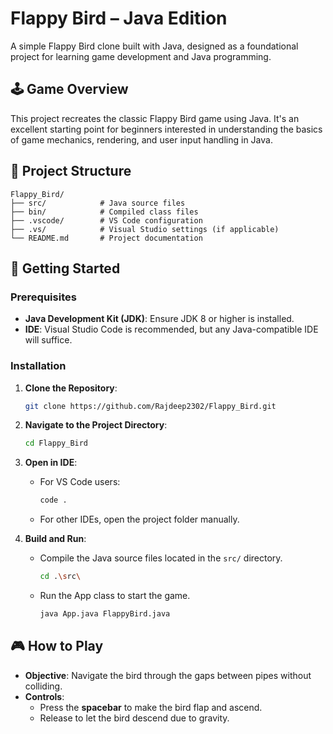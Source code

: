 # Flappy Bird – Java Edition

A simple Flappy Bird clone built with Java, designed as a foundational project for learning game development and Java programming.

## 🕹️ Game Overview

This project recreates the classic Flappy Bird game using Java. It's an excellent starting point for beginners interested in understanding the basics of game mechanics, rendering, and user input handling in Java.

## 📁 Project Structure

```
Flappy_Bird/
├── src/            # Java source files
├── bin/            # Compiled class files
├── .vscode/        # VS Code configuration
├── .vs/            # Visual Studio settings (if applicable)
└── README.md       # Project documentation
```

## 🚀 Getting Started

### Prerequisites

- **Java Development Kit (JDK)**: Ensure JDK 8 or higher is installed.
- **IDE**: Visual Studio Code is recommended, but any Java-compatible IDE will suffice.

### Installation

1. **Clone the Repository**:
   ```bash
   git clone https://github.com/Rajdeep2302/Flappy_Bird.git
   ```
2. **Navigate to the Project Directory**:
   ```bash
   cd Flappy_Bird
   ```
3. **Open in IDE**:
   - For VS Code users:
     ```bash
     code .
     ```
   - For other IDEs, open the project folder manually.

4. **Build and Run**:
   - Compile the Java source files located in the `src/` directory.
     ```bash
     cd .\src\
     ```
   - Run the App class to start the game.
     ```bash
     java App.java FlappyBird.java
     ```

## 🎮 How to Play

- **Objective**: Navigate the bird through the gaps between pipes without colliding.
- **Controls**:
  - Press the **spacebar** to make the bird flap and ascend.
  - Release to let the bird descend due to gravity.
